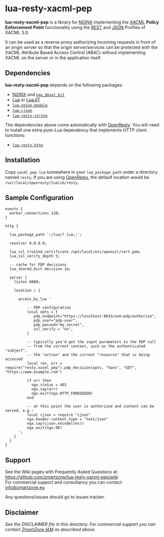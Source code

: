 # lua-resty-xacml-pep

**lua-resty-xacml-pep** is a library for [NGINX](http://nginx.org/) implementing the
[XACML](http://docs.oasis-open.org/xacml/3.0/xacml-3.0-core-spec-os-en.html) **Policy Enforcement Point** functionality
using the [REST](http://docs.oasis-open.org/xacml/xacml-rest/v1.0/cs02/xacml-rest-v1.0-cs02.pdf) and
[JSON](http://docs.oasis-open.org/xacml/xacml-json-http/v1.0/cs01/xacml-json-http-v1.0-cs01.pdf) Profiles of XACML 3.0.

It can be used as a reverse proxy authorizing incoming requests in front of an origin server so that
the origin server/services can be protected with the XACML Attribute Based Access Control (ABAC) without
implementing XACML on the server or in the application itself.

## Dependencies

**lua-resty-xacml-pep** depends on the following packages:

- [NGINX](http://nginx.org/) and [`ngx_devel_kit`](https://github.com/simpl/ngx_devel_kit)
- [Lua](http://www.lua.org/) or [LuaJIT](http://luajit.org/luajit.html)
- [`lua-nginx-module`](https://github.com/openresty/lua-nginx-module)
- [`lua-cjson`](http://www.kyne.com.au/~mark/software/lua-cjson.php)
- [`lua-resty-string`](https://github.com/openresty/lua-resty-string)

The dependencies above come automatically with [OpenResty](http://openresty.org/). You will need
to install one extra pure-Lua dependency that implements HTTP client functions:

- [`lua-resty-http`](https://github.com/pintsized/lua-resty-http)

## Installation

Copy `xacml_pep.lua` somewhere in your `lua_package_path` under a directory named `resty`.
If you are using [OpenResty](http://openresty.org/), the default location would be `/usr/local/openresty/lualib/resty`.

## Sample Configuration

```
events {
  worker_connections 128;
}

http {

  lua_package_path '~/lua/?.lua;;';

  resolver 8.8.8.8;

  lua_ssl_trusted_certificate /opt/local/etc/openssl/cert.pem;
  lua_ssl_verify_depth 5;

  -- cache for PDP decisions
  lua_shared_dict decision 1m;
  
  server {
    listen 8080;

    location / {

      access_by_lua '

          -- PDP configuration
          local opts = {
             pdp_endpoint="https://localhost:8643/asm-pdp/authorize",
             pdp_user="pdp-user",
             pdp_passwd="my_secret",
             ssl_verify = "no",
          }

          -- typically you'd get the input parameters to the PDP call
          -- from the current context, such as the authenticated "subject",
          -- the "action" and the current "resource" that is being accessed
          local res, err = require("resty.xacml_pep").pdp_decision(opts, "hans", "GET", "https://www.example.com")
          
          if err then
            ngx.status = 403
            ngx.say(err)
            ngx.exit(ngx.HTTP_FORBIDDEN)
          end
          
          -- at this point the user is authorized and content can be served, e.g.:
          local cjson = require "cjson"
          ngx.header.content_type = "text/json"          
          ngx.say(cjson.encode(res))
          ngx.exit(ngx.OK)
      ';
    }
  }
}
```

## Support

See the Wiki pages with Frequently Asked Questions at:  
  https://github.com/zmartzone/lua-resty-xacml-pep/wiki  
For commercial support and consultancy you can contact:  
  [info@zmartzone.eu](mailto:info@zmartzone.eu)  

Any questions/issues should go to issues tracker.

Disclaimer
----------

*See the DISCLAIMER file in this directory. For commercial support
you can contact [ZmartZone IAM](https://www.zmartzone.eu) as described above.*
